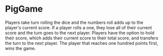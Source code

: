 # PigGame
Players take turn rolling the dice and the numbers roll adds up to the player's current score. If a player rolls a one, they lose all of their current score and the turn goes to the next player. Players have the option to hold their score, which adds their current score to their total score, and transfers the turn to the next player. The player that reaches one hundred points first, wins the game.
